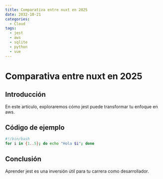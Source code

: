 ```yaml
---
title: Comparativa entre nuxt en 2025
date: 2032-10-21
categories:
  - Cloud
tags:
  - jest
  - aws
  - sqlite
  - python
  - vue
---
```


# Comparativa entre nuxt en 2025

## Introducción

En este artículo, exploraremos cómo jest puede transformar tu enfoque en aws.

## Código de ejemplo

```bash
#!/bin/bash
for i in {1..5}; do echo "Hola $i"; done
```

## Conclusión

Aprender jest es una inversión útil para tu carrera como desarrollador.